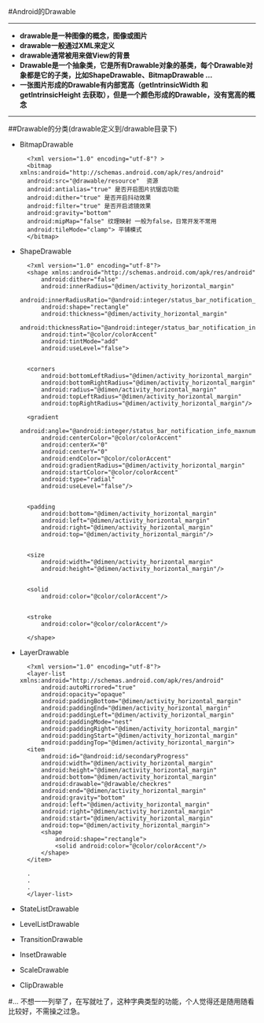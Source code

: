 #Android的Drawable
****

* **drawable是一种图像的概念，图像或图片**
* **drawable一般通过XML来定义**
* **drawable通常被用来做View的背景**
* **Drawable是一个抽象类，它是所有Drawable对象的基类，每个Drawable对象都是它的子类，比如ShapeDrawable、BitmapDrawable ...**
* **一张图片形成的Drawable有内部宽高（getIntrinsicWidth 和 getIntrinsicHeight 去获取），但是一个颜色形成的Drawable，没有宽高的概念**

****


##Drawable的分类(drawable定义到/drawable目录下)
* BitmapDrawable

		<?xml version="1.0" encoding="utf-8"? >
 		<bitmap xmlns:android="http://schemas.android.com/apk/res/android"
    	android:src="@drawable/resource"  资源
    	android:antialias="true" 是否开启图片抗锯齿功能
    	android:dither="true" 是否开启抖动效果
    	android:filter="true" 是否开启滤镜效果
    	android:gravity="bottom"
    	android:mipMap="false" 纹理映射 一般为false，日常开发不常用
    	android:tileMode="clamp"> 平铺模式
 		</bitmap>

* ShapeDrawable

	
		<?xml version="1.0" encoding="utf-8"?>
		<shape xmlns:android="http://schemas.android.com/apk/res/android"
       		android:dither="false"
       		android:innerRadius="@dimen/activity_horizontal_margin"
       		android:innerRadiusRatio="@android:integer/status_bar_notification_info_maxnum"
       		android:shape="rectangle"
       		android:thickness="@dimen/activity_horizontal_margin"
       		android:thicknessRatio="@android:integer/status_bar_notification_info_maxnum"
       		android:tint="@color/colorAccent"
       		android:tintMode="add"
       		android:useLevel="false">
       		
       
    	<corners
        	android:bottomLeftRadius="@dimen/activity_horizontal_margin"
        	android:bottomRightRadius="@dimen/activity_horizontal_margin"
        	android:radius="@dimen/activity_horizontal_margin"
        	android:topLeftRadius="@dimen/activity_horizontal_margin"
        	android:topRightRadius="@dimen/activity_horizontal_margin"/>

    	<gradient
        	android:angle="@android:integer/status_bar_notification_info_maxnum"
        	android:centerColor="@color/colorAccent"
        	android:centerX="0"
        	android:centerY="0"
        	android:endColor="@color/colorAccent"
        	android:gradientRadius="@dimen/activity_horizontal_margin"
        	android:startColor="@color/colorAccent"
        	android:type="radial"
        	android:useLevel="false"/>


    	<padding
        	android:bottom="@dimen/activity_horizontal_margin"
        	android:left="@dimen/activity_horizontal_margin"
        	android:right="@dimen/activity_horizontal_margin"
        	android:top="@dimen/activity_horizontal_margin"/>


    	<size
        	android:width="@dimen/activity_horizontal_margin"
        	android:height="@dimen/activity_horizontal_margin"/>


    	<solid
        	android:color="@color/colorAccent"/>


    	<stroke
        	android:color="@color/colorAccent"/>

		</shape>

* LayerDrawable

		<?xml version="1.0" encoding="utf-8"?>
		<layer-list xmlns:android="http://schemas.android.com/apk/res/android"
            android:autoMirrored="true"
            android:opacity="opaque"
            android:paddingBottom="@dimen/activity_horizontal_margin"
            android:paddingEnd="@dimen/activity_horizontal_margin"
            android:paddingLeft="@dimen/activity_horizontal_margin"
            android:paddingMode="nest"
            android:paddingRight="@dimen/activity_horizontal_margin"
            android:paddingStart="@dimen/activity_horizontal_margin"
            android:paddingTop="@dimen/activity_horizontal_margin">
    	<item
        	android:id="@android:id/secondaryProgress"
        	android:width="@dimen/activity_horizontal_margin"
        	android:height="@dimen/activity_horizontal_margin"
        	android:bottom="@dimen/activity_horizontal_margin"
        	android:drawable="@drawable/checkres"
        	android:end="@dimen/activity_horizontal_margin"
        	android:gravity="bottom"
        	android:left="@dimen/activity_horizontal_margin"
        	android:right="@dimen/activity_horizontal_margin"
        	android:start="@dimen/activity_horizontal_margin"
        	android:top="@dimen/activity_horizontal_margin">
        	<shape
            	android:shape="rectangle">
            	<solid android:color="@color/colorAccent"/>
        	</shape>
    	</item>

    	.
    	.
    	.
		</layer-list>
		
* StateListDrawable
* LevelListDrawable
* TransitionDrawable
* InsetDrawable
* ScaleDrawable
* ClipDrawable

#...
不想一一列举了，在写就吐了，这种字典类型的功能，个人觉得还是随用随看比较好，不需操之过急。

